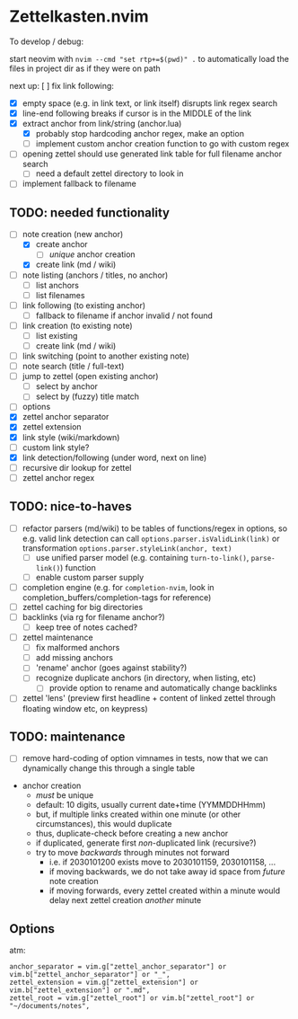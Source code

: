 # Zettelkasten.nvim

To develop / debug:

start neovim with  `nvim --cmd "set rtp+=$(pwd)" .` to automatically load the files in project dir as if they were on path

next up:
[ ] fix link following:
  * [x] empty space (e.g. in link text, or link itself) disrupts link regex search
  * [x] line-end following breaks if cursor is in the MIDDLE of the link
  * [x] extract anchor from link/string (anchor.lua)
    * [x] probably stop hardcoding anchor regex, make an option
    * [ ] implement custom anchor creation function to go with custom regex
  * [ ] opening zettel should use generated link table for full filename anchor search
    * [ ] need a default zettel directory to look in
  * [ ] implement fallback to filename

## TODO: needed functionality

* [ ] note creation (new anchor)
  * [x] create anchor
    * [ ] *unique* anchor creation
  * [x] create link (md / wiki)
* [ ] note listing (anchors / titles, no anchor)
  * [ ] list anchors
  * [ ] list filenames
* [ ] link following (to existing anchor)
  * [ ] fallback to filename if anchor invalid / not found
* [ ] link creation (to existing note)
  * [ ] list existing
  * [ ] create link (md / wiki)
* [ ] link switching (point to another existing note)
* [ ] note search (title / full-text)
* [ ] jump to zettel (open existing anchor)
  * [ ] select by anchor
  * [ ] select by (fuzzy) title match
* [ ] options
 * [x] zettel anchor separator
 * [x] zettel extension
 * [x] link style (wiki/markdown)
  * [ ] custom link style?
 * [x] link detection/following (under word, next on line)
 * [ ] recursive dir lookup for zettel
 * [ ] zettel anchor regex

## TODO: nice-to-haves

* [ ] refactor parsers (md/wiki) to be tables of functions/regex in options, so e.g. valid link detection can call `options.parser.isValidLink(link)` or transformation `options.parser.styleLink(anchor, text)`
  * [ ] use unified parser model (e.g. containing `turn-to-link()`, `parse-link()`) function
  * [ ] enable custom parser supply
* [ ] completion engine (e.g. for `completion-nvim`, look in completion_buffers/completion-tags for reference)
* [ ] zettel caching for big directories
* [ ] backlinks (via rg for filename anchor?)
  * [ ] keep tree of notes cached?
* [ ] zettel maintenance
  * [ ] fix malformed anchors
  * [ ] add missing anchors
  * [ ] 'rename' anchor (goes against stability?)
  * [ ] recognize duplicate anchors (in directory, when listing, etc)
    * [ ] provide option to rename and automatically change backlinks
* [ ] zettel 'lens' (preview first headline + content of linked zettel through floating window etc, on keypress)

## TODO: maintenance

* [ ] remove hard-coding of option vimnames in tests, now that we can dynamically change this through a single table

* anchor creation
  * *must* be unique
  * default: 10 digits, usually current date+time (YYMMDDHHmm)
  * but, if multiple links created within one minute (or other circumstances), this would duplicate
  * thus, duplicate-check before creating a new anchor
  * if duplicated, generate first *non*-duplicated link (recursive?)
  * try to move *backwards* through minutes not forward
    * i.e. if 2030101200 exists move to 2030101159, 2030101158, ...
    * if moving backwards, we do not take away id space from *future* note creation
    * if moving forwards, every zettel created within a minute would delay next zettel creation *another* minute

## Options

atm:
```
anchor_separator = vim.g["zettel_anchor_separator"] or vim.b["zettel_anchor_separator"] or "_",
zettel_extension = vim.g["zettel_extension"] or vim.b["zettel_extension"] or ".md",
zettel_root = vim.g["zettel_root"] or vim.b["zettel_root"] or "~/documents/notes",
```
